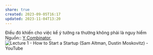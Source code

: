 ```yaml
---
share: true
created: 2023-09-05T16:17
updated: 2023-11-04T13:20
---
```

Điều đó khiến cho việc kể ý tưởng ra thường không phải là nguy hiểm
Nguồn:: [Y Combinator](../../%CE%9E%20Ngu%E1%BB%93n/Y%20Combinator.md), ![Lecture 1 - How to Start a Startup (Sam Altman, Dustin Moskovitz) - YouTube](https://youtu.be/CBYhVcO4WgI)
